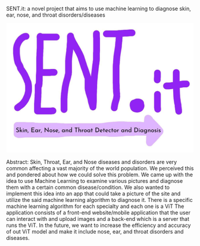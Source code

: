 SENT.it: a novel project that aims to use machine learning to diagnose skin, ear, nose, and throat disorders/diseases 

![Image](static/Science-Fair-Icon.jpg)

Abstract:
Skin, Throat, Ear, and Nose diseases and disorders are very common affecting a vast majority of the world population. We perceived this and pondered about how we could solve this problem. We came up with the idea to use Machine Learning to examine various pictures and diagnose them with a certain common disease/condition. We also wanted to implement this idea into an app that could take a picture of the site and utilize the said machine learning algorithm to diagnose it. There is a specific machine learning algorithm for each specialty and each one is a ViT The application consists of a front-end website/mobile application that the user can interact with and upload images and a back-end which is a server that runs the ViT. In the future, we want to increase the efficiency and accuracy of out ViT model and make it include nose, ear, and throat disorders and diseases.